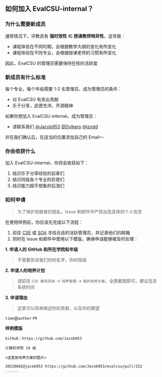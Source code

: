 ## 如何加入 EvalCSU-internal？

### 为什么需要新成员

通常情况下，评教具有 **强时效性** 和 **授课教师特异性**，这导致：

- 课程体验在不同时期，会根据教学大纲的变化有所变化
- 课程体验在不同专业，会根据授课老师的习惯有所变化

因此，EvalCSU 的管理员需要保持在校的活跃度

### 新成员有什么标准

每个专业，每个年级需要 1-2 名管理员，成为管理员的条件：

- 对 EvalCSU 有突出贡献
- 乐于分享，武德充沛，开源精神

如果你想加入 EvalCSU-internal，成为管理员：

- 请联系我们 [@Jacob953](https://github.com/Jacob953) [@DvIkero](https://github.com/DevRickLin) [@jzndd](https://github.com/jzndd) 

并在我们确认后，在适当的位置添加自己的 Email～

### 你会收获什么

加入 EvalCSU-internal，你将会收获如下：

1. 结识乐于分享经验的前辈们
2. 结识同级各个专业的巨佬们
3. 结识能力超乎想象的后浪们

### 如何申请

> 为了保护贡献者的隐私，Issue 和邮件中严禁出现具体的个人信息

在使用样例前，你应该先完成以下流程：

1. 前往 [CSE](faculty/cse/) 或 [SOA](faculty/soa/) 寻找合适的活跃管理员，并记录他们的邮箱
2. 同时在 Issue 和邮件中使用以下模版，确保申请能够被及时处理：

**1. 申请人的 GitHub 和所在学院和年级**

> 不需要告诉我们你的名字，你的班级

**2. 申请人的培养计划**

> 请前往 `CSU 教务系统` -> `培养管理` -> `我的培养方案`，全屏截图即可，建议包含系统时间

**3. 申请理由**

> 这里可以简单阐述你的贡献，以及你的期望

`time`@`auther` `PR`

**样例模版**
```
GitHub：https://github.com/Jacob953

计算机学院 19 级

<这里放培养方案的图片>

20220602@jacob953 https://github.com/Jacob953/evalcsu/pull/152
......
```